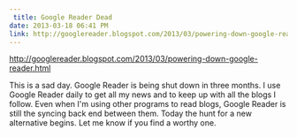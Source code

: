 ```yaml
---
 title: Google Reader Dead
date: 2013-03-18 06:41 PM
link: http://googlereader.blogspot.com/2013/03/powering-down-google-reader.html
---
```


<p><a href="http://googlereader.blogspot.com/2013/03/powering-down-google-reader.html">http://googlereader.blogspot.com/2013/03/powering-down-google-reader.html</a></p>

<p>This is a sad day.  Google Reader is being shut down in three months.  I use Google Reader daily to get all my news and to keep up with all the blogs I follow.  Even when I'm using other programs to read blogs, Google Reader is still the syncing back end between them.  Today the hunt for a new alternative begins.  Let me know if you find a worthy one.</p>